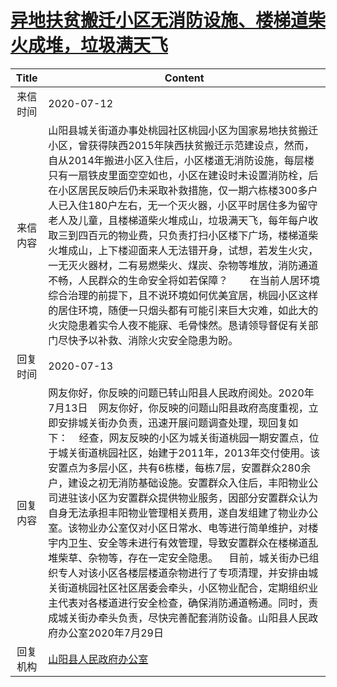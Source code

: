 # [异地扶贫搬迁小区无消防设施、楼梯道柴火成堆，垃圾满天飞](http://www.shangluo.gov.cn/zmhd/ldxxxx.jsp?urltype=leadermail.LeaderMailContentUrl&wbtreeid=1112&leadermailid=6164)

| Title |                                                                                                                                                                                                                                   Content                                                                                                                                                                                                                                   |
|:-----:|-----------------------------------------------------------------------------------------------------------------------------------------------------------------------------------------------------------------------------------------------------------------------------------------------------------------------------------------------------------------------------------------------------------------------------------------------------------------------------|
| 来信时间  | 2020-07-12                                                                                                                                                                                                                                                                                                                                                                                                                                                                  |
| 来信内容  | 山阳县城关街道办事处桃园社区桃园小区为国家易地扶贫搬迁小区，曾获得陕西2015年陕西扶贫搬迁示范建设点，然而，自从2014年搬进小区入住后，小区楼道无消防设施，每层楼只有一扇铁皮里面空空如也，小区在建设时未设置消防栓，后在小区居民反映后仍未采取补救措施，仅一期六栋楼300多户人已入住180户左右，无一个灭火器，小区平时居住多为留守老人及儿童，且楼梯道柴火堆成山，垃圾满天飞，每年每户收取三到四百元的物业费，只负责打扫小区楼下广场，楼梯道柴火堆成山，上下楼迎面来人无法错开身，试想，若发生火灾，一无灭火器材，二有易燃柴火、煤炭、杂物等堆放，消防通道不畅，人民群众的生命安全将如若保障？        在当前人居环境综合治理的前提下，且不说环境如何优美宜居，桃园小区这样的居住环境，随便一只烟头都有可能引来巨大灾难，如此大的火灾隐患着实令人夜不能寐、毛骨悚然。恳请领导督促有关部门尽快予以补救、消除火灾安全隐患为盼。                                                     |
| 回复时间  | 2020-07-13                                                                                                                                                                                                                                                                                                                                                                                                                                                                  |
| 回复内容  | 网友你好，你反映的问题已转山阳县人民政府阅处。2020年7月13日    网友你好，你反映的问题山阳县政府高度重视，立即安排城关街办负责，迅速开展问题调查处理，现回复如下：    经查，网友反映的小区为城关街道桃园一期安置点，位于城关街道桃园社区，始建于2011年，2013年交付使用。该安置点为多层小区，共有6栋楼，每栋7层，安置群众280余户，建设之初无消防基础设施。安置群众入住后，丰阳物业公司进驻该小区为安置群众提供物业服务，因部分安置群众认为自身无法承担丰阳物业管理相关费用，遂自发组建了物业办公室。该物业办公室仅对小区日常水、电等进行简单维护，对楼宇内卫生、安全等未进行有效管理，导致安置群众在楼梯道乱堆柴草、杂物等，存在一定安全隐患。    目前，城关街办已组织专人对该小区各楼层楼道杂物进行了专项清理，并安排由城关街道桃园社区社区居委会牵头，小区物业配合，定期组织业主代表对各楼道进行安全检查，确保消防通道畅通。同时，责成城关街办牵头负责，尽快完善配套消防设备。山阳县人民政府办公室2020年7月29日 |
| 回复机构  | [山阳县人民政府办公室](../../category/agencies/山阳县人民政府办公室.md)                                                                                                                                                                                                                                                                                                                                                                                                                         |
